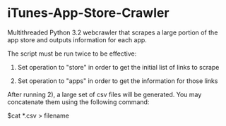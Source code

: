 iTunes-App-Store-Crawler
========================

Multithreaded Python 3.2 webcrawler that scrapes a large portion of the app store and outputs information for each app.

The script must be run twice to be effective:

1) Set operation to "store" in order to get the initial list of links to scrape

2) Set operation to "apps" in order to get the information for those links

After running 2), a large set of csv files will be generated. You may concatenate them using the following command:

$cat *.csv > filename